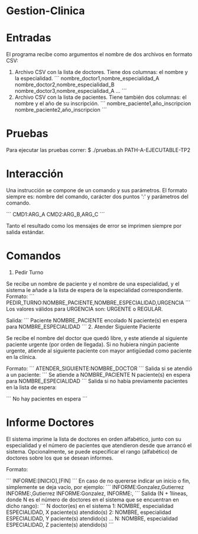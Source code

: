 # Gestion-Clinica

# Entradas

El programa recibe como argumentos el nombre de dos archivos en formato CSV:
  1. Archivo CSV con la lista de doctores. Tiene dos columnas: el nombre y la especialidad.
  ´´´
  nombre_doctor1,nombre_especialidad_A
  nombre_doctor2,nombre_especialidad_B
  nombre_doctor3,nombre_especialidad_A
  ...
  ´´´
  2. Archivo CSV con la lista de pacientes. Tiene también dos columnas: el nombre y el año de su inscripción.
  ´´´
  nombre_paciente1,año_inscripcion
  nombre_paciente2,año_inscripcion
  ´´´
  
# Pruebas

Para ejecutar las pruebas correr:
  $ ./pruebas.sh PATH-A-EJECUTABLE-TP2

# Interacción

Una instrucción se compone de un comando y sus parámetros. El formato siempre es: nombre del comando, carácter dos puntos ':' y parámetros del comando.

 ´´´
    CMD1:ARG_A
    CMD2:ARG_B,ARG_C
 ´´´
 
 Tanto el resultado como los mensajes de error se imprimen siempre por salida estándar.
 
 
 # Comandos
 
 1. Pedir Turno
 
  Se recibe un nombre de paciente y el nombre de una especialidad, y el sistema le añade a la lista de espera de la especialidad correspondiente.
  Formato:
  ´´´
      PEDIR_TURNO:NOMBRE_PACIENTE,NOMBRE_ESPECIALIDAD,URGENCIA
  ´´´
  Los valores válidos para URGENCIA son: URGENTE o REGULAR.
  
 Salida:
 ´´´
    Paciente NOMBRE_PACIENTE encolado
    N paciente(s) en espera para NOMBRE_ESPECIALIDAD
 ´´´
 2. Atender Siguiente Paciente
 
 Se recibe el nombre del doctor que quedó libre, y este atiende al siguiente paciente urgente (por orden de llegada). Si no hubiera ningún paciente urgente, atiende al siguiente paciente con mayor antigüedad como paciente en la clínica.
 
 Formato:
 ´´´
     ATENDER_SIGUIENTE:NOMBRE_DOCTOR
 ´´´
 Salida si se atendió a un paciente:
 ´´´
     Se atiende a NOMBRE_PACIENTE
    N paciente(s) en espera para NOMBRE_ESPECIALIDAD
 ´´´
 Salida si no había previamente pacientes en la lista de espera:
 
 ´´´
     No hay pacientes en espera
 ´´´
 
 # Informe Doctores
 
 El sistema imprime la lista de doctores en orden alfabético, junto con su especialidad y el número de pacientes que atendieron desde que arrancó el sistema. 
 Opcionalmente, se puede especificar el rango (alfabético) de doctores sobre los que se desean informes.
 
 Formato:
 
 ´´´
     INFORME:[INICIO],[FIN]
 ´´´
 En caso de no quererse indicar un inicio o fin, simplemente se deja vacío, por ejemplo:
 ´´´
    INFORME:Gonzalez,Gutierrez
    INFORME:,Gutierrez
    INFORME:Gonzalez,
    INFORME:,
 ´´´
 Salida (N + 1líneas, donde N es el número de doctores en el sistema que se encuentran en dicho rango):
 ´´´
    N doctor(es) en el sistema
    1: NOMBRE, especialidad ESPECIALIDAD, X paciente(s) atendido(s)
    2: NOMBRE, especialidad ESPECIALIDAD, Y paciente(s) atendido(s)
    ...
    N: NOMBRE, especialidad ESPECIALIDAD, Z paciente(s) atendido(s)
 ´´´
 

 
 
 
 
 
